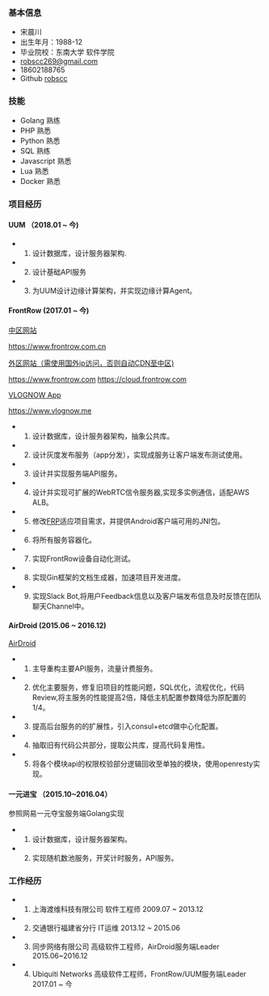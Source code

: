 ### 基本信息

* 宋晨川
* 出生年月：1988-12
* 毕业院校：东南大学 软件学院
* robscc269@gmail.com
* 18602188765
* Github [robscc](https://github.com/robscc)

### 技能

- Golang 熟练
- PHP 熟悉
- Python 熟悉
- SQL 熟练
- Javascript 熟悉
- Lua 熟悉
- Docker 熟悉

### 项目经历

#### UUM （2018.01 ~ 今)

- 1. 设计数据库，设计服务器架构.
- 2. 设计基础API服务
- 3. 为UUM设计边缘计算架构，并实现边缘计算Agent。

#### FrontRow (2017.01 ~ 今)
[中区网站](https://www.frontrow.com.cn)

https://www.frontrow.com.cn

[外区网站（需使用国外ip访问，否则自动CDN至中区)](https://www.frontrow.com)

https://www.frontrow.com
https://cloud.frontrow.com

[VLOGNOW App](https://www.vlognow.me)

https://www.vlognow.me

- 1. 设计数据库，设计服务器架构，抽象公共库。
- 2. 设计灰度发布服务（app分发），实现成服务让客户端发布测试使用。
- 3. 设计并实现服务端API服务。
- 4. 设计并实现可扩展的WebRTC信令服务器,实现多实例通信，适配AWS ALB。
- 5. 修改[FRP](https://github.com/fatedier/frp)适应项目需求，并提供Android客户端可用的JNI包。
- 6. 将所有服务容器化。
- 7. 实现FrontRow设备自动化测试。
- 8. 实现Gin框架的文档生成器，加速项目开发进度。
- 9. 实现Slack Bot,将用户Feedback信息以及客户端发布信息及时反馈在团队聊天Channel中。

#### AirDroid (2015.06 ~ 2016.12)

[AirDroid](http://www.airdroid.com)

- 1. 主导重构主要API服务，流量计费服务。
- 2. 优化主要服务，修复旧项目的性能问题，SQL优化，流程优化，代码Review,将主服务的性能提高2倍，降低主机配置参数降低为原配置的1/4。
- 3. 提高后台服务的的扩展性，引入consul+etcd做中心化配置。
- 4. 抽取旧有代码公共部分，提取公共库，提高代码复用性。
- 5. 将各个模块api的权限校验部分逻辑回收至单独的模块，使用openresty实现。

#### 一元进宝 （2015.10~2016.04）

参照网易一元夺宝服务端Golang实现

- 1. 设计数据库，设计服务器架构。
- 2. 实现随机数池服务，开奖计时服务，API服务。


### 工作经历

- 1. 上海渡维科技有限公司 软件工程师 2009.07 ~ 2013.12
- 2. 交通银行福建省分行 IT运维 2013.12 ~ 2015.06
- 3. 同步网络有限公司 高级软件工程师，AirDroid服务端Leader 2015.06~2016.12
- 4. Ubiquiti Networks 高级软件工程师，FrontRow/UUM服务端Leader 2017.01 ~ 今
